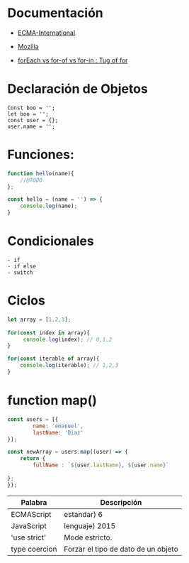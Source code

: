 # Documentación

   - [ECMA-International](https://www.ecma-international.org/ecma-262/6.0/)
   
   - [Mozilla](https://developer.mozilla.org/es/docs/Web/JavaScript)

   - [forEach vs for-of vs for-in : Tug of for](https://codeburst.io/foreach-vs-for-of-vs-for-in-tug-of-for-d8f935396648)

    
# Declaración de Objetos
    Const boo = '';
    let boo = '';
    const user = {};
    user.name = '';

# Funciones:

```javascript
function hello(name){
    //@TODO
};

const hello = (name = '') => {
    console.log(name);
}
```


# Condicionales
    - if
    - if else
    - switch

# Ciclos
```javascript
let array = [1,2,3];
    
for(const index in array){
     console.log(index); // 0,1,2
}

for(const iterable of array){
    console.log(iterable); // 1,2,3
}
```

# function map()
```javascript
const users = [{
        name: 'emanuel',
        lastName: 'Diaz'
}];

const newArray = users.map((user) => {
    return {
        fullName : `${user.lastName}, ${user.name}`
    
};
});

```

| Palabra      | Descripción |
|--------------|-----------------|
| ECMAScript   | estandar) 6     |
| JavaScript   | lenguaje) 2015  |
| 'use strict' | Mode estricto.  |
| type coercion| Forzar el tipo de dato de un objeto|